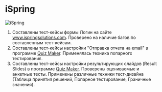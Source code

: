 # iSpring
![iSpring](https://user-images.githubusercontent.com/106471275/170872802-988ae662-9395-4fe5-88bf-f53dbbcff449.png)

1. Составлены тест-кейсы формы Логин на сайте www.ispringsolutions.com. Проверено на наличие багов по составленным тест-кейсам.
2. Составлены тест-кейсы настройки "Отправка отчета на email" в программе [Quiz Maker](https://www.ispringsolutions.com/ispring-quizmaker). Применялась техника попарного тестирования.
3. Составлены тест-кейсы настройки результирующих слайдов (Result Slides) в программе [Quiz Maker](https://www.ispringsolutions.com/ispring-quizmaker). Проверены оцениваемые и анкетные тесты. Применены различные техники тест-дизайна (Таблица принятия решений, Попарное тестирование, Граничные значения).

